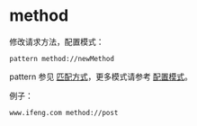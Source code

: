 # method

修改请求方法，配置模式：

	pattern method://newMethod

pattern 参见 [匹配方式](pattern.md)，更多模式请参考 [配置模式](mode.md)。

例子：

	www.ifeng.com method://post
